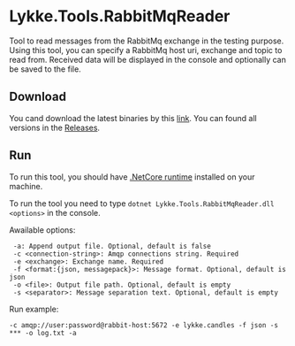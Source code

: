 # Lykke.Tools.RabbitMqReader
Tool to read messages from the RabbitMq exchange in the testing purpose. Using this tool, you can specify a RabbitMq host uri, exchange and topic to read from. Received data will be displayed in the console and optionally can be saved to the file.

## Download

You cand download the latest binaries by this [link](https://github.com/LykkeCity/Lykke.Tools.RabbitMqReader/releases/download/v1.0.0/Lykke.Tools.RabbitMqReader-v1.0.0.zip).
You can found all versions in the [Releases](https://github.com/LykkeCity/Lykke.Tools.RabbitMqReader/releases). 

## Run

To run this tool, you should have [.NetCore runtime](https://www.microsoft.com/net/download/windows) installed on your machine.

To run the tool you need to type ```dotnet Lykke.Tools.RabbitMqReader.dll <options>``` in the console.

Awailable options:

```
 -a: Append output file. Optional, default is false
 -c <connection-string>: Amqp connections string. Required
 -e <exchange>: Exchange name. Required
 -f <format:{json, messagepack}>: Message format. Optional, default is json
 -o <file>: Output file path. Optional, default is empty
 -s <separator>: Message separation text. Optional, default is empty
```

Run example:

```
-c amqp://user:password@rabbit-host:5672 -e lykke.candles -f json -s *** -o log.txt -a
```
